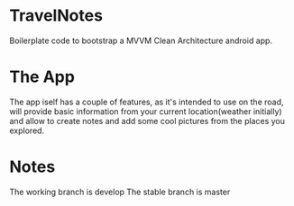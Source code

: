 # TravelNotes
Boilerplate code to bootstrap a MVVM Clean Architecture android app.

# The App
The app iself has a couple of features, as it's intended to use on the road, will provide basic information from your current location(weather initially) and allow to create notes and add some cool pictures from the places you explored.

# Notes

The working branch is develop
The stable branch is master 